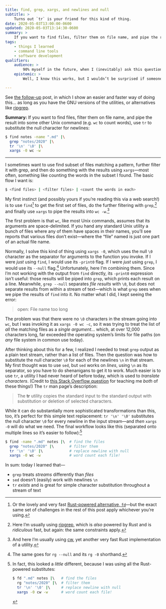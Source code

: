 ```yaml
---
title: find, grep, xargs, and newlines and null
subtitle: >
    Turns out `tr` is your friend for this kind of thing.
date: 2020-05-03T13:00:00-0600
updated: 2020-05-03T13:14:30-0600
summary: >
    If you want to find files, filter them on file name, and pipe the result into some other Unix command, use tr to substitute the null character for newlines.
tags:
    - things I learned
    - command line tools
    - software development
qualifiers:
    audience: >
        90% myself in the future, when I (inevitably) ask this question again—but also anyone else who hits this particular question about command-line invocations.
    epistemic: >
        Well, I know this works, but I wouldn’t be surprised if someone told me an even better way to implement it. If that’s you, email me?

---
```


<section class='note' aria-label='note' aria-role='note'>

See [the follow-up](/journal/follow-up-on-command-line-finding-and-filtering/) post, in which I show an easier and faster way of doing this… as long as you have the GNU versions of the utilities, or alternatives like [ripgrep].

[ripgrep]: https://github.com/BurntSushi/ripgrep

</section>


<b>Summary:</b> If you want to find files, filter them on file name, and pipe the result into some other Unix command (e.g. `wc` to count words), use `tr` to substitute the null character for newlines:

```sh
$ find notes -name ".md" |\
  grep "notes/2020" |\
  tr '\n' '\0' |\
  xargs -0 wc -w
```

---

I sometimes want to use find subset of files matching a pattern, further filter it with grep, and then do something with the results using `xargs`—most often, something like counting the words in the subset I found. The basic flow I want is:

```sh
$ <find files> | <filter files> | <count the words in each>
```

My first instinct (and possibly yours if you’re reading this via a web search!) is to use `find`[^fd] to get the first set of files, do the further filtering with `grep`,[^rg] and finally use `xargs` to pipe the results into `wc -w`.[^cw]

The first problem is that `wc`, like most Unix commands, assumes that its arguments are space-delimited. If you hand any standard Unix utility a bunch of files where any of them have spaces in their names, you’ll see reports that various files don’t exist—where the “file” named is just one part of an actual file name.

Normally, I solve this kind of thing using `xargs -0`, which uses the null `\0` character as the separator for arguments to the function you invoke. If I were *just* using `find`, I would use its `-print0` flag. If I were *just* using `grep`, I would use its `--null` flag.[^rg-1] Unfortunately, here I’m combining them. Since I’m not working with the output from `find` directly, its `-print0` expression isn’t useful: those results will be piped into `grep`, which prints each result on a line. Meanwhile, `grep --null` separates *file results* with `\0`, but does not separate results from within a stream of text—which is what `grep` sees when we pipe the results of `find` into it. No matter what I did, I kept seeing the error:

> open: File name too long

The problem was that there were no `\0` characters in the stream going into `wc`, but I was invoking it as `xargs -0 wc -c`, so it was trying to treat the list of *all* the matching files as a *single argument*… which, at over 12,000 characters long, far exceeded the operating system’s limits for file paths (on *any* file system in common use today).

After thinking about this for a few, I realized I needed to treat `grep` output as a plain text stream, rather than a list of files. Then the question was how to substitute the null character `\0` for each of the newlines `\n` in that stream. My first thought was to use `sed`, but `sed` works on *lines*, using `\n` as its separator, so you have to do shenanigans to get it to work. Much easier is to use `tr`, a utility I had never heard of before today, which is used to <i>translate characters</i>. (Credit to [this Stack Overflow question](https://stackoverflow.com/questions/1251999/how-can-i-replace-a-newline-n-using-sed) for teaching me *both* of these things!) The `tr` man page’s description:

> The <b>tr</b> utility copies the standard input to the standard output with substitution or deletion of selected characters.

While it can do substantially more sophisticated transformations than this, too, it’s perfect for this simple text replacement: `tr '\n' '\0'` substitutes the null character `\0` for every newline in the input stream—and *then* `xargs -0` will do what we need. The final workflow looks like this (separated onto multiple lines so it’s easier to follow):[^my-way]

```sh
$ find -name ".md" notes |\  # find the files
  grep "notes/2020" |\       # filter them
  tr '\n' '\0' |\            # replace newline with null
  xargs -0 wc -w             # word count each file!
```

In sum: today I learned that—

- `grep` treats *streams* differently than *files*
- `sed` doesn’t (easily) work with newlines `\n`
- `tr` *exists* and is great for simple character substitution throughout a stream of text



[^fd]: Or the lovely and very fast [Rust-powered alternative, `fd`](https://github.com/sharkdp/fd)—but the exact same set of challenges in the rest of this post apply whichever you’re using.

[^rg]: Here I’m usually using [ripgrep], which is *also* powered by Rust and is *ridiculous* fast, but again: the same constraints apply.

[^cw]: And here I’m usually using [cw](https://github.com/Freaky/cw), yet another very fast Rust implementation of a utility.

[^rg-1]: The same goes for `rg --null` and its `rg -0` shorthand.

[^my-way]: In fact, this looked a *little* different, because I was using all the Rust-powered substitutes:

    ```sh
    $ fd ".md" notes |\   # find the files
      rg "notes/2020" |\  # filter them
      tr '\n' '\0' |\     # replace newline with null
      xargs -0 cw -w      # word count each file!
    ```
